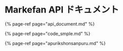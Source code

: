 # Markefan API ドキュメント



{% page-ref page="api\_document.md" %}

{% page-ref page="code\_smple.md" %}

{% page-ref page="apurikshonsanpuru.md" %}

